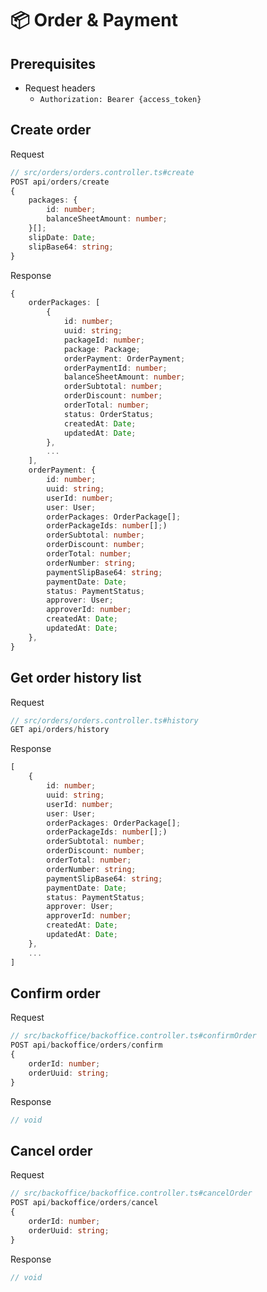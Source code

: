 # 📦 Order & Payment

## Prerequisites
* Request headers
	* `Authorization: Bearer {access_token}`

## Create order
Request
```ts
// src/orders/orders.controller.ts#create
POST api/orders/create
{
	packages: {
		id: number;
		balanceSheetAmount: number;
	}[];
	slipDate: Date;
	slipBase64: string;
}
```
Response
```ts
{
	orderPackages: [
		{
			id: number;
			uuid: string;
			packageId: number;
			package: Package;
			orderPayment: OrderPayment;
			orderPaymentId: number;
			balanceSheetAmount: number;
			orderSubtotal: number;
			orderDiscount: number;
			orderTotal: number;
			status: OrderStatus;
			createdAt: Date;
			updatedAt: Date;
		},
		...
	],
	orderPayment: {
		id: number;
		uuid: string;
		userId: number;
		user: User;
		orderPackages: OrderPackage[];
		orderPackageIds: number[];)
		orderSubtotal: number;
		orderDiscount: number;
		orderTotal: number;
		orderNumber: string;
		paymentSlipBase64: string;
		paymentDate: Date;
		status: PaymentStatus;
		approver: User;
		approverId: number;
		createdAt: Date;
		updatedAt: Date;
	},
}
```

## Get order history list
Request
```ts
// src/orders/orders.controller.ts#history
GET api/orders/history
```
Response
```ts
[
	{
		id: number;
		uuid: string;
		userId: number;
		user: User;
		orderPackages: OrderPackage[];
		orderPackageIds: number[];)
		orderSubtotal: number;
		orderDiscount: number;
		orderTotal: number;
		orderNumber: string;
		paymentSlipBase64: string;
		paymentDate: Date;
		status: PaymentStatus;
		approver: User;
		approverId: number;
		createdAt: Date;
		updatedAt: Date;
	},
	...
]
```

## Confirm order
Request
```ts
// src/backoffice/backoffice.controller.ts#confirmOrder
POST api/backoffice/orders/confirm
{
	orderId: number;
	orderUuid: string;
}
```
Response
```ts
// void
```

## Cancel order
Request
```ts
// src/backoffice/backoffice.controller.ts#cancelOrder
POST api/backoffice/orders/cancel
{
	orderId: number;
	orderUuid: string;
}
```
Response
```ts
// void
```

